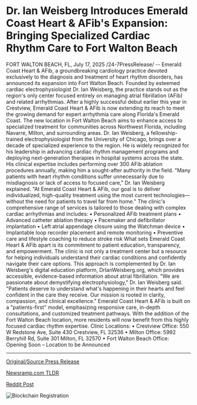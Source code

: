 # Dr. Ian Weisberg Introduces Emerald Coast Heart &amp; AFib's Expansion: Bringing Specialized Cardiac Rhythm Care to Fort Walton Beach

FORT WALTON BEACH, FL, July 17, 2025 /24-7PressRelease/ -- Emerald Coast Heart & AFib, a groundbreaking cardiology practice devoted exclusively to the diagnosis and treatment of heart rhythm disorders, has announced its expansion into Fort Walton Beach. Founded by esteemed cardiac electrophysiologist Dr. Ian Weisberg, the practice stands out as the region's only center focused entirely on managing atrial fibrillation (AFib) and related arrhythmias.  After a highly successful debut earlier this year in Crestview, Emerald Coast Heart & AFib is now extending its reach to meet the growing demand for expert arrhythmia care along Florida's Emerald Coast. The new location in Fort Walton Beach aims to enhance access to specialized treatment for communities across Northwest Florida, including Navarre, Milton, and surrounding areas.  Dr. Ian Weisberg, a fellowship-trained electrophysiologist from the University of Chicago, brings over a decade of specialized experience to the region. He is widely recognized for his leadership in advancing cardiac rhythm management programs and deploying next-generation therapies in hospital systems across the state. His clinical expertise includes performing over 300 AFib ablation procedures annually, making him a sought-after authority in the field.  "Many patients with heart rhythm conditions suffer unnecessarily due to misdiagnosis or lack of access to focused care," Dr. Ian Weisberg explained. "At Emerald Coast Heart & AFib, our goal is to deliver individualized, high-quality treatment using the most current technologies—without the need for patients to travel far from home."  The clinic's comprehensive range of services is tailored to those dealing with complex cardiac arrhythmias and includes: • Personalized AFib treatment plans • Advanced catheter ablation therapy • Pacemaker and defibrillator implantation • Left atrial appendage closure using the Watchman device • Implantable loop recorder placement and remote monitoring • Preventive care and lifestyle coaching to reduce stroke risk  What sets Emerald Coast Heart & AFib apart is its commitment to patient education, transparency, and empowerment. The clinic is not only a treatment center but a resource for helping individuals understand their cardiac conditions and confidently navigate their care options. This approach is complemented by Dr. Ian Weisberg's digital education platform, DrIanWeisberg.org, which provides accessible, evidence-based information about atrial fibrillation.  "We are passionate about demystifying electrophysiology," Dr. Ian Weisberg said. "Patients deserve to understand what's happening in their hearts and feel confident in the care they receive. Our mission is rooted in clarity, compassion, and clinical excellence."  Emerald Coast Heart & AFib is built on a "patients-first" model, emphasizing responsive care, in-depth consultations, and customized treatment pathways. With the addition of the Fort Walton Beach location, more residents will now benefit from this highly focused cardiac rhythm expertise. Clinic Locations:  • Crestview Office: 550 W Redstone Ave, Suite 430 Crestview, FL 32536 • Milton Office: 5992 Berryhill Rd, Suite 301 Milton, FL 32570 • Fort Walton Beach Office: Opening Soon – Location to be Announced 

---

[Original/Source Press Release](https://www.24-7pressrelease.com/press-release/524928/dr-ian-weisberg-introduces-emerald-coast-heart-afibs-expansion-bringing-specialized-cardiac-rhythm-care-to-fort-walton-beach)
                    

[Newsramp.com TLDR](https://newsramp.com/curated-news/emerald-coast-heart-afib-expands-to-fort-walton-beach-for-specialized-cardiac-care/44b301b1f61ac681e438d35c357eceb5) 

 



[Reddit Post](https://www.reddit.com/r/Business_NewsRamp/comments/1m217mk/emerald_coast_heart_afib_expands_to_fort_walton/) 



![Blockchain Registration](https://cdn.newsramp.app/24-7PressRelease/qrcode/257/17/elleJreW.webp)